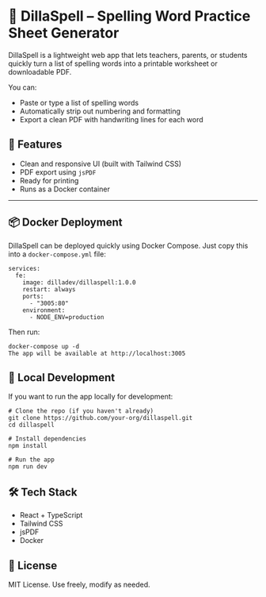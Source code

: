 # 📝 DillaSpell – Spelling Word Practice Sheet Generator

DillaSpell is a lightweight web app that lets teachers, parents, or students quickly turn a list of spelling words into a printable worksheet or downloadable PDF.

You can:
- Paste or type a list of spelling words
- Automatically strip out numbering and formatting
- Export a clean PDF with handwriting lines for each word

## 🚀 Features

- Clean and responsive UI (built with Tailwind CSS)
- PDF export using `jsPDF`
- Ready for printing
- Runs as a Docker container

---

## 📦 Docker Deployment

DillaSpell can be deployed quickly using Docker Compose. Just copy this into a `docker-compose.yml` file:

```
services:
  fe:
    image: dilladev/dillaspell:1.0.0
    restart: always
    ports:
      - "3005:80"
    environment:
      - NODE_ENV=production
```

Then run:
```
docker-compose up -d
The app will be available at http://localhost:3005
```

## 🧪 Local Development
If you want to run the app locally for development:

```
# Clone the repo (if you haven't already)
git clone https://github.com/your-org/dillaspell.git
cd dillaspell

# Install dependencies
npm install

# Run the app
npm run dev
```

## 🛠 Tech Stack
- React + TypeScript
- Tailwind CSS
- jsPDF
- Docker

## 📄 License
MIT License. Use freely, modify as needed.